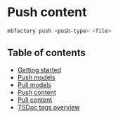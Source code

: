 # Push content

```bash
mbfactory push <push-type> <file>
```

## Table of contents

- [Getting started](https://github.com/modelberry/mbfactory-docs/blob/main/docs/getting-started.md)
- [Push models](https://github.com/modelberry/mbfactory-docs/blob/main/docs/push-models.md)
- [Pull models](https://github.com/modelberry/mbfactory-docs/blob/main/docs/pull-models.md)
- [Push content](https://github.com/modelberry/mbfactory-docs/blob/main/docs/push-content.md)
- [Pull content](https://github.com/modelberry/mbfactory-docs/blob/main/docs/pull-content.md)
- [TSDoc tags overview](https://github.com/modelberry/mbfactory-docs/blob/main/docs/tsdocs-tags-overview.md)

